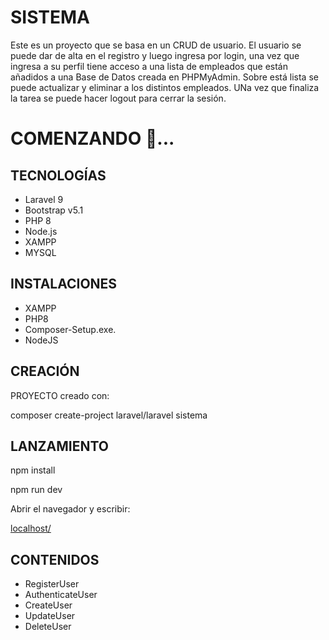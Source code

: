 # SISTEMA 
Este es un proyecto que se basa en un CRUD de usuario. 
El usuario se puede dar de alta en el registro y luego ingresa por login, una vez que ingresa a su perfil tiene acceso a una lista de empleados que están añadidos a una Base de Datos creada en PHPMyAdmin. Sobre está lista se puede actualizar y eliminar a los distintos empleados. UNa vez que finaliza la tarea se puede hacer logout para cerrar la sesión. 

# COMENZANDO 🚀...

## TECNOLOGÍAS 
- Laravel 9
- Bootstrap v5.1
- PHP 8
- Node.js
- XAMPP
- MYSQL

## INSTALACIONES
- XAMPP 
- PHP8
- Composer-Setup.exe.
- NodeJS


## CREACIÓN

PROYECTO creado con:

composer create-project laravel/laravel sistema

## LANZAMIENTO

npm install

npm run dev

Abrir el navegador y escribir:

[localhost/](http://localhost/sistema/public/)

## CONTENIDOS
- RegisterUser
- AuthenticateUser
- CreateUser
- UpdateUser
- DeleteUser



